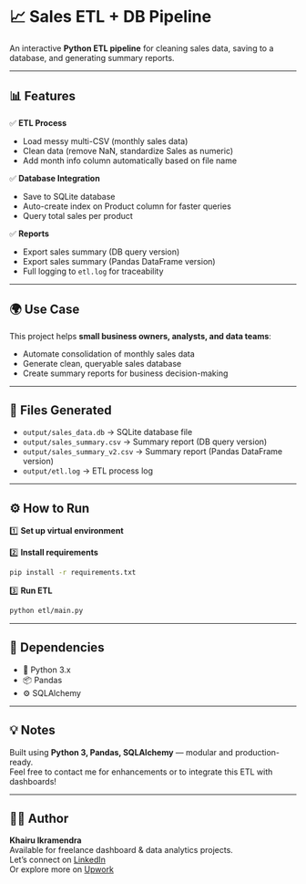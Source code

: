 
# 📈 Sales ETL + DB Pipeline

An interactive **Python ETL pipeline** for cleaning sales data, saving to a database, and generating summary reports.

---

## 📊 Features

✅ **ETL Process**
- Load messy multi-CSV (monthly sales data)
- Clean data (remove NaN, standardize Sales as numeric)
- Add month info column automatically based on file name

✅ **Database Integration**
- Save to SQLite database
- Auto-create index on Product column for faster queries
- Query total sales per product

✅ **Reports**
- Export sales summary (DB query version)
- Export sales summary (Pandas DataFrame version)
- Full logging to `etl.log` for traceability

---

## 🌍 Use Case

This project helps **small business owners, analysts, and data teams**:
- Automate consolidation of monthly sales data
- Generate clean, queryable sales database
- Create summary reports for business decision-making

---

## 🚀 Files Generated

- `output/sales_data.db` → SQLite database file  
- `output/sales_summary.csv` → Summary report (DB query version)  
- `output/sales_summary_v2.csv` → Summary report (Pandas DataFrame version)  
- `output/etl.log` → ETL process log  

---

## ⚙ How to Run

1️⃣ **Set up virtual environment**  

2️⃣ **Install requirements**
```bash
pip install -r requirements.txt
```

3️⃣ **Run ETL**
```bash
python etl/main.py
```

---

## 📌 Dependencies

- 🐍 Python 3.x  
- 📦 Pandas  
- ⚙ SQLAlchemy  

---

## 💡 Notes

Built using **Python 3, Pandas, SQLAlchemy** — modular and production-ready.  
Feel free to contact me for enhancements or to integrate this ETL with dashboards!

---

## 👨‍💻 Author

**Khairu Ikramendra**  
Available for freelance dashboard & data analytics projects.  
Let’s connect on [LinkedIn](https://www.linkedin.com/in/khairuikramendra/)  
Or explore more on [Upwork](https://www.upwork.com/freelancers/~017002e8546494c6e9?mp_source=share)
